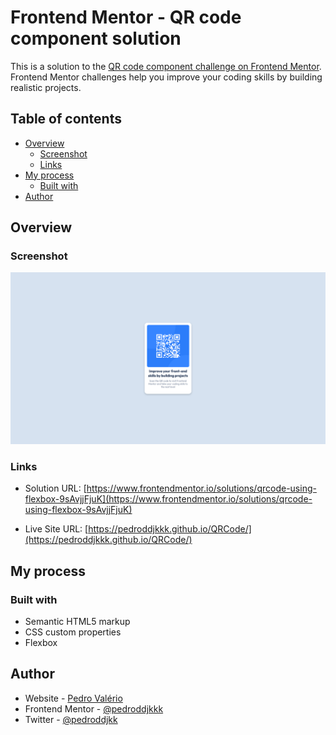 # Frontend Mentor - QR code component solution

This is a solution to the [QR code component challenge on Frontend Mentor](https://www.frontendmentor.io/challenges/qr-code-component-iux_sIO_H). Frontend Mentor challenges help you improve your coding skills by building realistic projects. 

## Table of contents

- [Overview](#overview)
  - [Screenshot](#screenshot)
  - [Links](#links)
- [My process](#my-process)
  - [Built with](#built-with)
- [Author](#author)

## Overview

### Screenshot

![](./design/screenshot.png)

### Links

- Solution URL: [https://www.frontendmentor.io/solutions/qrcode-using-flexbox-9sAvjjFjuK](https://www.frontendmentor.io/solutions/qrcode-using-flexbox-9sAvjjFjuK)

- Live Site URL: [https://pedroddjkkk.github.io/QRCode/](https://pedroddjkkk.github.io/QRCode/)

## My process

### Built with

- Semantic HTML5 markup
- CSS custom properties
- Flexbox

## Author

- Website - [Pedro Valério](https://pedroddjkkk.github.io/Portfolio/)
- Frontend Mentor - [@pedroddjkkk](https://www.frontendmentor.io/profile/pedroddjkkk)
- Twitter - [@pedroddjkk](https://twitter.com/pedroddjkk)

